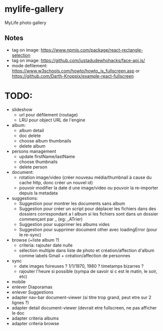# mylife-gallery
MyLife photo gallery

## Notes
 - tag on image: https://www.npmjs.com/package/react-rectangle-selection
 - tag on image: https://github.com/justadudewhohacks/face-api.js/
 - mode defilement: https://www.w3schools.com/howto/howto_js_fullscreen.asp or https://github.com/Darth-Knoppix/example-react-fullscreen

# TODO:
 - slideshow
   - url pour défilement (routage)
   - LRU pour object URL de l'engine
 - album:
   - album detail
   - doc delete
   - choose album thumbnails
   - delete album
 - persons management
   - update firstName/lastName
   - choose thumbnails
   - delete person
 - document:
   - rotation image/video (créer nouveau média/thumbnail à cause du cache http, donc créer un nouvel id)
   - pouvoir modifier la date d une image/video ou pouvoir la re-importer depuis la metadata
 - suggestions:
   - Suggestion pour montrer les documents sans album
   - Suggestion pour créer un script pour déplacer les fichiers dans des dossiers correspondant a l album si les fichiers sont dans un dossier commençant par _ (eg: \_ATrier)
   - Suggestion pour supprimer les albums vides
   - Suggestion pour supprimer document other avec loadingError (pour le re-sync)
 - browse (+liste album ?)
   - criteria: rajouter date nulle
   - sélection multiple dans liste de photo et création/affection d'album comme labels Gmail + création/affection de personnes
 - sync
   - date images foireuses ? 1/1/1970, 1980 ? timetamps bizarres ?
   - rajouter l'heure si possible (sympa de savoir si c est le matin, le soir, etc)
 - mobile
  - enlever Diaporamas
  - enlever Suggestions
  - adapter nav-bar  document-viewer (si titre trop grand, peut etre sur 2 lignes ?)
  - adapter detail document-viewer (devrait etre fullscreen, ne pas afficher le doc
  - adapter criteria albums
  - adapter criteria browse
